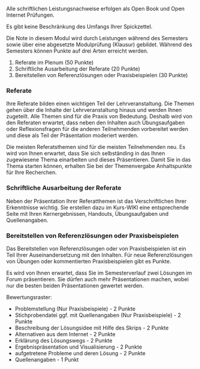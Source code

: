 Alle schriftlichen Leistungsnachweise erfolgen als Open Book und Open Internet Prüfungen.

Es gibt keine Beschränkung des Umfangs Ihrer Spickzettel. 

Die Note in diesem Modul wird durch Leistungen während des Semesters sowie über eine abgesetzte Modulprüfung (Klausur) gebildet. Während des Semesters können Punkte auf drei Arten erreicht werden.

1. Referate im Plenum (50 Punkte)
2. Schriftliche Ausarbeitung der Referate (20 Punkte)
3. Bereitstellen von Referenzlösungen oder Praxisbeispielen (30 Punkte)

### Referate 

Ihre Referate bilden einen wichtigen Teil der Lehrveranstaltung. Die Themen gehen über die Inhalte der Lehrveranstaltung hinaus und werden Ihnen zugeteilt. Alle Themen sind für die Praxis von Bedeutung. Deshalb wird von den Referaten erwartet, dass neben den Inhalten auch Übungsaufgaben oder Reflexionsfragen für die anderen Teilnehmenden vorbereitet werden und diese als Teil der Präsentation moderiert werden.

Die meisten Referatsthemen sind für die meisten Teilnehmenden neu. Es wird von Ihnen erwartet, dass Sie sich selbständing in das Ihnen zugewiesene Thema einarbeiten und dieses Präsentieren. Damit Sie in das Thema starten können, erhalten Sie bei der Themenvergabe Anhaltspunkte für Ihre Recherchen. 

### Schriftliche Ausarbeitung der Referate

Neben der Präsentation Ihrer Referatthemen ist das Verschriftlichen Ihrer Erkenntnisse wichtig. Sie erstellen dazu im Kurs-WIKI eine entsprechende Seite mit Ihren Kernergebnissen, Handouts, Übungsaufgaben und Quellenangaben. 

### Bereitstellen von Referenzlösungen oder Praxisbeispielen

Das Bereitstellen von Referenzlösungen oder von Praxisbeispielen ist ein Teil Ihrer Auseinandersetzung mit den Inhalten. Für neue Referenzlösungen von Übungen oder kommentierten Praxisbeispielen gibt es Punkte. 

Es wird von Ihnen erwartet, dass Sie im Semesterverlauf zwei Lösungen im Forum präsentieren. Sie dürfen auch mehr Präsentationen machen, wobei nur die besten beiden Präsentationen gewertet werden. 

Bewertungsraster: 

- Problemstellung (Nur Praxisbeispiele) - 2 Punkte
- Stichprobendatei ggf. mit Quellenangaben (Nur Praxisbeispiele) - 2 Punkte
- Beschreibung der Lösungsidee mit Hilfe des Skrips - 2 Punkte 
- Alternativen aus dem Internet - 2 Punkte
- Erklärung des Lösungswegs - 2 Punkte 
- Ergebnispräsentation und Visualisierung - 2 Punkte 
- aufgetretene Probleme und deren Lösung - 2 Punkte 
- Quellenangaben - 1 Punkt
